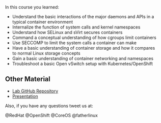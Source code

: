 In this course you learned:

- Understand the basic interactions of the major daemons and APIs in a typical container environment
- Internalize the function of system calls and kernel namespaces
- Understand how SELinux and sVirt secures containers
- Command a conceptual understanding of how cgroups limit containers
- Use SECCOMP to limit the system calls a container can make
- Have a basic understanding of container storage and how it compares to normal Linux storage concepts
- Gain a basic understanding of container networking and namespaces
- Troubleshoot a basic Open vSwitch setup with Kubernetes/OpenShift

## Other Material
- [Lab GitHub Repository](https://github.com/openshift-labs/learn-katacoda)
- [Presentation](https://goo.gl/UNnLkH)

Also, if you have any questions tweet us at:

@RedHat @OpenShift @CoreOS @fatherlinux
